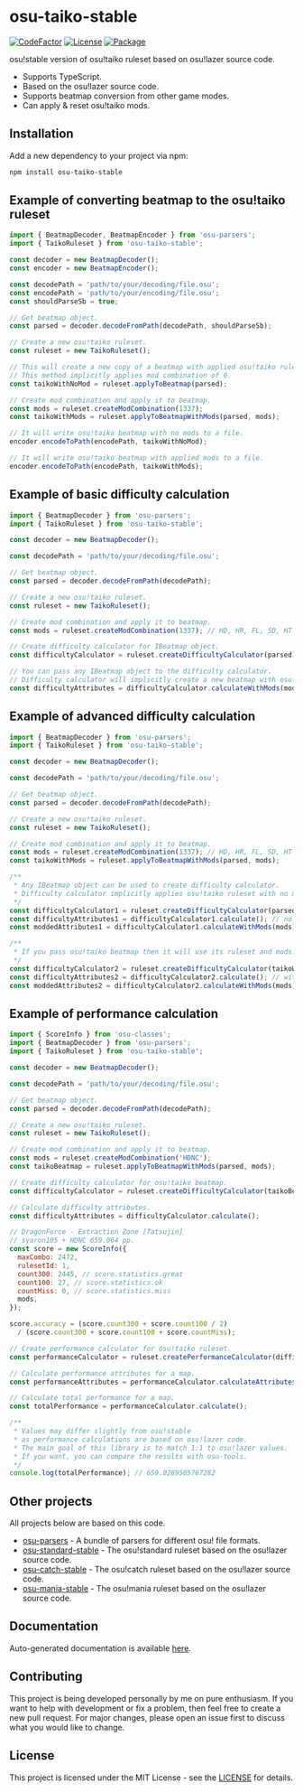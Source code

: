# osu-taiko-stable
[![CodeFactor](https://img.shields.io/codefactor/grade/github/kionell/osu-taiko-stable)](https://www.codefactor.io/repository/github/kionell/osu-taiko-stable)
[![License](https://img.shields.io/github/license/kionell/osu-taiko-stable)](https://github.com/kionell/osu-taiko-stable/blob/master/LICENSE)
[![Package](https://img.shields.io/npm/v/osu-taiko-stable)](https://www.npmjs.com/package/osu-taiko-stable)


osu!stable version of osu!taiko ruleset based on osu!lazer source code.

- Supports TypeScript.
- Based on the osu!lazer source code.
- Supports beatmap conversion from other game modes.
- Can apply & reset osu!taiko mods.

## Installation

Add a new dependency to your project via npm:

```bash
npm install osu-taiko-stable
```

## Example of converting beatmap to the osu!taiko ruleset

```js
import { BeatmapDecoder, BeatmapEncoder } from 'osu-parsers';
import { TaikoRuleset } from 'osu-taiko-stable';

const decoder = new BeatmapDecoder();
const encoder = new BeatmapEncoder();

const decodePath = 'path/to/your/decoding/file.osu';
const encodePath = 'path/to/your/encoding/file.osu';
const shouldParseSb = true;

// Get beatmap object.
const parsed = decoder.decodeFromPath(decodePath, shouldParseSb);

// Create a new osu!taiko ruleset.
const ruleset = new TaikoRuleset();

// This will create a new copy of a beatmap with applied osu!taiko ruleset.
// This method implicitly applies mod combination of 0.
const taikoWithNoMod = ruleset.applyToBeatmap(parsed);

// Create mod combination and apply it to beatmap.
const mods = ruleset.createModCombination(1337);
const taikoWithMods = ruleset.applyToBeatmapWithMods(parsed, mods);

// It will write osu!taiko beatmap with no mods to a file.
encoder.encodeToPath(encodePath, taikoWithNoMod);

// It will write osu!taiko beatmap with applied mods to a file.
encoder.encodeToPath(encodePath, taikoWithMods);
```

## Example of basic difficulty calculation

```js
import { BeatmapDecoder } from 'osu-parsers';
import { TaikoRuleset } from 'osu-taiko-stable';

const decoder = new BeatmapDecoder();

const decodePath = 'path/to/your/decoding/file.osu';

// Get beatmap object.
const parsed = decoder.decodeFromPath(decodePath);

// Create a new osu!taiko ruleset.
const ruleset = new TaikoRuleset();

// Create mod combination and apply it to beatmap.
const mods = ruleset.createModCombination(1337); // HD, HR, FL, SD, HT

// Create difficulty calculator for IBeatmap object.
const difficultyCalculator = ruleset.createDifficultyCalculator(parsed);

// You can pass any IBeatmap object to the difficulty calculator.
// Difficulty calculator will implicitly create a new beatmap with osu!taiko ruleset.
const difficultyAttributes = difficultyCalculator.calculateWithMods(mods);
```

## Example of advanced difficulty calculation

```js
import { BeatmapDecoder } from 'osu-parsers';
import { TaikoRuleset } from 'osu-taiko-stable';

const decoder = new BeatmapDecoder();

const decodePath = 'path/to/your/decoding/file.osu';

// Get beatmap object.
const parsed = decoder.decodeFromPath(decodePath);

// Create a new osu!taiko ruleset.
const ruleset = new TaikoRuleset();

// Create mod combination and apply it to beatmap.
const mods = ruleset.createModCombination(1337); // HD, HR, FL, SD, HT
const taikoWithMods = ruleset.applyToBeatmapWithMods(parsed, mods);

/**
 * Any IBeatmap object can be used to create difficulty calculator. 
 * Difficulty calculator implicitly applies osu!taiko ruleset with no mods.
 */
const difficultyCalculator1 = ruleset.createDifficultyCalculator(parsed);
const difficultyAttributes1 = difficultyCalculator1.calculate(); // no mods.
const moddedAttributes1 = difficultyCalculator1.calculateWithMods(mods); // with mods.

/**
 * If you pass osu!taiko beatmap then it will use its ruleset and mods.
 */
const difficultyCalculator2 = ruleset.createDifficultyCalculator(taikoWithMods);
const difficultyAttributes2 = difficultyCalculator2.calculate(); // with mods!
const moddedAttributes2 = difficultyCalculator2.calculateWithMods(mods); // the same as previous line.
```

## Example of performance calculation

```js
import { ScoreInfo } from 'osu-classes';
import { BeatmapDecoder } from 'osu-parsers';
import { TaikoRuleset } from 'osu-taiko-stable';

const decoder = new BeatmapDecoder();

const decodePath = 'path/to/your/decoding/file.osu';

// Get beatmap object.
const parsed = decoder.decodeFromPath(decodePath);

// Create a new osu!taiko ruleset.
const ruleset = new TaikoRuleset();

// Create mod combination and apply it to beatmap.
const mods = ruleset.createModCombination('HDNC');
const taikoBeatmap = ruleset.applyToBeatmapWithMods(parsed, mods);

// Create difficulty calculator for osu!taiko beatmap.
const difficultyCalculator = ruleset.createDifficultyCalculator(taikoBeatmap);

// Calculate difficulty attributes.
const difficultyAttributes = difficultyCalculator.calculate();

// DragonForce - Extraction Zone [Tatsujin]
// syaron105 + HDNC 659.064 pp.
const score = new ScoreInfo({
  maxCombo: 2472,
  rulesetId: 1,
  count300: 2445, // score.statistics.great
  count100: 27, // score.statistics.ok
  countMiss: 0, // score.statistics.miss
  mods,
});

score.accuracy = (score.count300 + score.count100 / 2)
  / (score.count300 + score.count100 + score.countMiss);

// Create performance calculator for osu!taiko ruleset.
const performanceCalculator = ruleset.createPerformanceCalculator(difficultyAttributes, score);

// Calculate performance attributes for a map.
const performanceAttributes = performanceCalculator.calculateAttributes();

// Calculate total performance for a map.
const totalPerformance = performanceCalculator.calculate();

/**
 * Values may differ slightly from osu!stable 
 * as performance calculations are based on osu!lazer code.
 * The main goal of this library is to match 1:1 to osu!lazer values.
 * If you want, you can compare the results with osu-tools.
 */
console.log(totalPerformance); // 659.0289505767282
```

## Other projects

All projects below are based on this code.

- [osu-parsers](https://github.com/kionell/osu-parsers.git) - A bundle of parsers for different osu! file formats.
- [osu-standard-stable](https://github.com/kionell/osu-standard-stable.git) - The osu!standard ruleset based on the osu!lazer source code.
- [osu-catch-stable](https://github.com/kionell/osu-catch-stable.git) - The osu!catch ruleset based on the osu!lazer source code.
- [osu-mania-stable](https://github.com/kionell/osu-mania-stable.git) - The osu!mania ruleset based on the osu!lazer source code.

## Documentation

Auto-generated documentation is available [here](https://kionell.github.io/osu-taiko-stable/).

## Contributing

This project is being developed personally by me on pure enthusiasm. If you want to help with development or fix a problem, then feel free to create a new pull request. For major changes, please open an issue first to discuss what you would like to change.

## License
This project is licensed under the MIT License - see the [LICENSE](https://choosealicense.com/licenses/mit/) for details.
